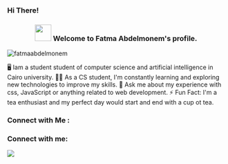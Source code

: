 ### Hi There!
<h3 align="center">
  <img src="https://media.giphy.com/media/wJP2Z0HVBKfEw6nYJI/giphy.gif"width="38">
  Welcome to Fatma Abdelmonem's profile.
</h3>

<p align="left"> <img src="https://komarev.com/ghpvc/?username=yahia0mohamed&label=Profile%20views&color=0e75b6&style=flat" alt="fatmaabdelmonem"/></p>

🖥️ Iam a student student of computer science and artificial intelligence in Cairo university.
👨‍💻 As a CS student, I'm constantly learning and exploring new technologies to improve my skills.
💬 Ask me about my experience with css, JavaScript or anything related to web development.
⚡ Fun Fact: I'm a tea enthusiast and my perfect day would start and end with a cup ot tea.

### Connect with Me :
<h3 align="left">Connect with me:</h3>
<p align="left">
<a href="https://www.linkedin.com/in/fatma1234/"target="blank"><img src="https://img.shields.io/badge/-Fatma%20Abdelmonem-0077B5?style=for-the-badge&logo=Linkedin&logoColor=white"/></a>

